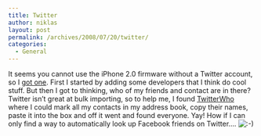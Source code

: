 ```yaml
---
title: Twitter
author: niklas
layout: post
permalink: /archives/2008/07/20/twitter/
categories:
  - General
---
```

It seems you cannot use the iPhone 2.0 firmware without a Twitter account, so I [got one][1]. First I started by adding some developers that I think do cool stuff. But then I got to thinking, who of my friends and contact are in there? Twitter isn&#8217;t great at bulk importing, so to help me, I found [TwitterWho][2] where I could mark all my contacts in my address book, copy their names, paste it into the box and off it went and found everyone. Yay! How if I can only find a way to automatically look up Facebook friends on Twitter&#8230;. <img src='http://blog.saers.com/wp-includes/images/smilies/icon_smile.gif' alt=':-)' class='wp-smiley' />

 [1]: http://twitter.com/niklassaers
 [2]: http://www.twitterwho.com/